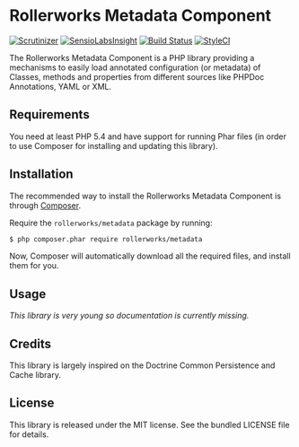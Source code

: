 Rollerworks Metadata Component
==============================

[![Scrutinizer](https://img.shields.io/scrutinizer/g/rollerworks/rollerworks-metadata.svg)](https://scrutinizer-ci.com/g/rollerworks/rollerworks-metadata/badges/quality-score.png?b=master)
[![SensioLabsInsight](https://img.shields.io/sensiolabs/i/2da37ae8-51f9-42c8-8d0f-239faf857930.svg)](https://insight.sensiolabs.com/projects/2da37ae8-51f9-42c8-8d0f-239faf857930)
[![Build Status](https://travis-ci.org/rollerworks/rollerworks-metadata.svg?branch=master)](https://travis-ci.org/rollerworks/rollerworks-metadata)
[![StyleCI](https://styleci.io/repos/40754380/shield?style=flat&source=github)](https://styleci.io/repos/40754380)

The Rollerworks Metadata Component is a PHP library providing a mechanisms
to easily load annotated configuration (or metadata) of Classes, methods and
properties from different sources like PHPDoc Annotations, YAML or XML.

## Requirements

You need at least PHP 5.4 and have support for running Phar files (in order to
use Composer for installing and updating this library).

## Installation

The recommended way to install the Rollerworks Metadata Component is through [Composer].

Require the `rollerworks/metadata` package by running:

```bash
$ php composer.phar require rollerworks/metadata
```

Now, Composer will automatically download all the required files, and install
them for you.

[Composer]: https://getcomposer.org/

## Usage

*This library is very young so documentation is currently missing.*

## Credits

This library is largely inspired on the Doctrine Common Persistence and Cache library.

## License

This library is released under the MIT license.
See the bundled LICENSE file for details.
